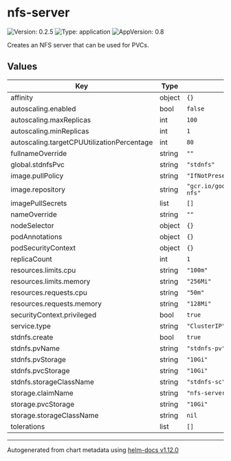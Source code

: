 # nfs-server

![Version: 0.2.5](https://img.shields.io/badge/Version-0.2.5-informational?style=flat-square) ![Type: application](https://img.shields.io/badge/Type-application-informational?style=flat-square) ![AppVersion: 0.8](https://img.shields.io/badge/AppVersion-0.8-informational?style=flat-square)

Creates an NFS server that can be used for PVCs.

## Values

| Key | Type | Default | Description |
|-----|------|---------|-------------|
| affinity | object | `{}` |  |
| autoscaling.enabled | bool | `false` |  |
| autoscaling.maxReplicas | int | `100` |  |
| autoscaling.minReplicas | int | `1` |  |
| autoscaling.targetCPUUtilizationPercentage | int | `80` |  |
| fullnameOverride | string | `""` |  |
| global.stdnfsPvc | string | `"stdnfs"` |  |
| image.pullPolicy | string | `"IfNotPresent"` |  |
| image.repository | string | `"gcr.io/google_containers/volume-nfs"` |  |
| imagePullSecrets | list | `[]` |  |
| nameOverride | string | `""` |  |
| nodeSelector | object | `{}` |  |
| podAnnotations | object | `{}` |  |
| podSecurityContext | object | `{}` |  |
| replicaCount | int | `1` |  |
| resources.limits.cpu | string | `"100m"` |  |
| resources.limits.memory | string | `"256Mi"` |  |
| resources.requests.cpu | string | `"50m"` |  |
| resources.requests.memory | string | `"128Mi"` |  |
| securityContext.privileged | bool | `true` |  |
| service.type | string | `"ClusterIP"` |  |
| stdnfs.create | bool | `true` |  |
| stdnfs.pvName | string | `"stdnfs-pv"` |  |
| stdnfs.pvStorage | string | `"10Gi"` |  |
| stdnfs.pvcStorage | string | `"10Gi"` |  |
| stdnfs.storageClassName | string | `"stdnfs-sc"` |  |
| storage.claimName | string | `"nfs-server-pvc"` |  |
| storage.pvcStorage | string | `"10Gi"` |  |
| storage.storageClassName | string | `nil` |  |
| tolerations | list | `[]` |  |

----------------------------------------------
Autogenerated from chart metadata using [helm-docs v1.12.0](https://github.com/norwoodj/helm-docs/releases/v1.12.0)
